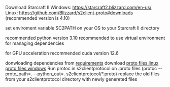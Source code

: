 Download Starcraft II
    Windows: https://starcraft2.blizzard.com/en-us/
    Linux: https://github.com/Blizzard/s2client-proto#downloads (recommended version is 4.10)

set enviroment variable SC2PATH on your OS to your Starcraft II directory

recommended python version 3.10
recommended to use virtual environment for managing dependencies

for GPU acceleration recommended cuda version 12.6

donwloading dependencies from [requirements](requirements.txt)
download
    [proto files linux](https://github.com/Blizzard/s2client-proto)
    [proto files windows](https://github.com/protocolbuffers/protobuf/releases/)
Run protoc in s2clientprotocol on .proto files (protoc --proto_path=. --python_out=. s2clientprotocol/*.proto)
replace the old files from your s2clientprotocol directory with newly genereted files
